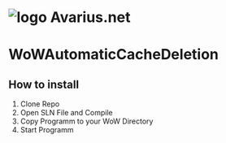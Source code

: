 # ![logo](http://exitare.de/avariuslogo.png) Avarius.net

# WoWAutomaticCacheDeletion

## How to install

1. Clone Repo
2. Open SLN File and Compile
3. Copy Programm to your WoW Directory
4. Start Programm
